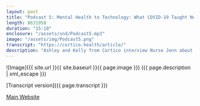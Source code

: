 ```yaml
---
layout: post
title: "Podcast 5: Mental Health to Technology: What COVID-19 Taught Nurse Jenn"
length: 8631958
duration: "15:10"
enclosure: "/assets/snd/Podcast5.mp3"
image: "/assets/img/Podcast5.png"
transcript: "https://cortico.health/article/"
description: "Ashley and Kelly from Cortico interview Nurse Jenn about COVID-19, technology currently used in hospitals and how future technology could benefit healthcare workers and patients."
---
```

![Image]({{ site.url }}{{ site.baseurl }}{{ page.image }})
({{ page.description | xml_escape }})

[Transcript version]({{ page.transcript }})

[Main Website](https://cortico.health)